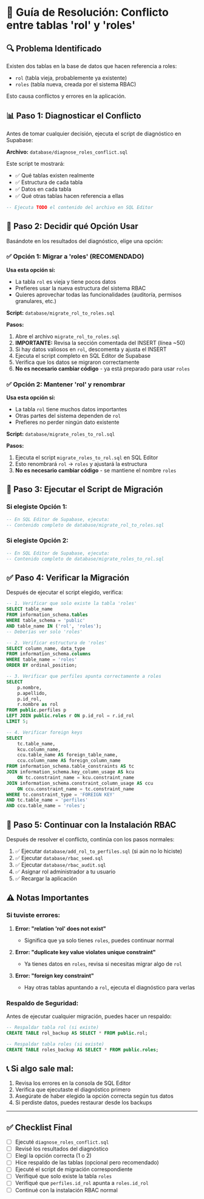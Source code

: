 # 🔧 Guía de Resolución: Conflicto entre tablas 'rol' y 'roles'

## 🔍 Problema Identificado

Existen dos tablas en la base de datos que hacen referencia a roles:
- `rol` (tabla vieja, probablemente ya existente)
- `roles` (tabla nueva, creada por el sistema RBAC)

Esto causa conflictos y errores en la aplicación.

## 📊 Paso 1: Diagnosticar el Conflicto

Antes de tomar cualquier decisión, ejecuta el script de diagnóstico en Supabase:

**Archivo:** `database/diagnose_roles_conflict.sql`

Este script te mostrará:
- ✅ Qué tablas existen realmente
- ✅ Estructura de cada tabla
- ✅ Datos en cada tabla
- ✅ Qué otras tablas hacen referencia a ellas

```sql
-- Ejecuta TODO el contenido del archivo en SQL Editor
```

## 🎯 Paso 2: Decidir qué Opción Usar

Basándote en los resultados del diagnóstico, elige una opción:

### ✅ Opción 1: Migrar a 'roles' (RECOMENDADO)

**Usa esta opción si:**
- La tabla `rol` es vieja y tiene pocos datos
- Prefieres usar la nueva estructura del sistema RBAC
- Quieres aprovechar todas las funcionalidades (auditoría, permisos granulares, etc.)

**Script:** `database/migrate_rol_to_roles.sql`

**Pasos:**
1. Abre el archivo `migrate_rol_to_roles.sql`
2. **IMPORTANTE:** Revisa la sección comentada del INSERT (línea ~50)
3. Si hay datos valiosos en `rol`, descomenta y ajusta el INSERT
4. Ejecuta el script completo en SQL Editor de Supabase
5. Verifica que los datos se migraron correctamente
6. **No es necesario cambiar código** - ya está preparado para usar `roles`

### ✅ Opción 2: Mantener 'rol' y renombrar

**Usa esta opción si:**
- La tabla `rol` tiene muchos datos importantes
- Otras partes del sistema dependen de `rol`
- Prefieres no perder ningún dato existente

**Script:** `database/migrate_roles_to_rol.sql`

**Pasos:**
1. Ejecuta el script `migrate_roles_to_rol.sql` en SQL Editor
2. Esto renombrará `rol` → `roles` y ajustará la estructura
3. **No es necesario cambiar código** - se mantiene el nombre `roles`

## 📝 Paso 3: Ejecutar el Script de Migración

### Si elegiste Opción 1:

```sql
-- En SQL Editor de Supabase, ejecuta:
-- Contenido completo de database/migrate_rol_to_roles.sql
```

### Si elegiste Opción 2:

```sql
-- En SQL Editor de Supabase, ejecuta:
-- Contenido completo de database/migrate_roles_to_rol.sql
```

## ✅ Paso 4: Verificar la Migración

Después de ejecutar el script elegido, verifica:

```sql
-- 1. Verificar que solo existe la tabla 'roles'
SELECT table_name 
FROM information_schema.tables 
WHERE table_schema = 'public' 
AND table_name IN ('rol', 'roles');
-- Deberías ver solo 'roles'

-- 2. Verificar estructura de 'roles'
SELECT column_name, data_type 
FROM information_schema.columns 
WHERE table_name = 'roles' 
ORDER BY ordinal_position;

-- 3. Verificar que perfiles apunta correctamente a roles
SELECT 
    p.nombre,
    p.apellido,
    p.id_rol,
    r.nombre as rol
FROM public.perfiles p
LEFT JOIN public.roles r ON p.id_rol = r.id_rol
LIMIT 5;

-- 4. Verificar foreign keys
SELECT
    tc.table_name,
    kcu.column_name,
    ccu.table_name AS foreign_table_name,
    ccu.column_name AS foreign_column_name
FROM information_schema.table_constraints AS tc
JOIN information_schema.key_column_usage AS kcu
    ON tc.constraint_name = kcu.constraint_name
JOIN information_schema.constraint_column_usage AS ccu
    ON ccu.constraint_name = tc.constraint_name
WHERE tc.constraint_type = 'FOREIGN KEY'
AND tc.table_name = 'perfiles'
AND ccu.table_name = 'roles';
```

## 🚀 Paso 5: Continuar con la Instalación RBAC

Después de resolver el conflicto, continúa con los pasos normales:

1. ✅ Ejecutar `database/add_rol_to_perfiles.sql` (si aún no lo hiciste)
2. ✅ Ejecutar `database/rbac_seed.sql`
3. ✅ Ejecutar `database/rbac_audit.sql`
4. ✅ Asignar rol administrador a tu usuario
5. ✅ Recargar la aplicación

## ⚠️ Notas Importantes

### Si tuviste errores:

1. **Error: "relation 'rol' does not exist"**
   - Significa que ya solo tienes `roles`, puedes continuar normal

2. **Error: "duplicate key value violates unique constraint"**
   - Ya tienes datos en `roles`, revisa si necesitas migrar algo de `rol`

3. **Error: "foreign key constraint"**
   - Hay otras tablas apuntando a `rol`, ejecuta el diagnóstico para verlas

### Respaldo de Seguridad:

Antes de ejecutar cualquier migración, puedes hacer un respaldo:

```sql
-- Respaldar tabla rol (si existe)
CREATE TABLE rol_backup AS SELECT * FROM public.rol;

-- Respaldar tabla roles (si existe)
CREATE TABLE roles_backup AS SELECT * FROM public.roles;
```

## 📞 Si algo sale mal:

1. Revisa los errores en la consola de SQL Editor
2. Verifica que ejecutaste el diagnóstico primero
3. Asegúrate de haber elegido la opción correcta según tus datos
4. Si perdiste datos, puedes restaurar desde los backups

---

## ✅ Checklist Final

- [ ] Ejecuté `diagnose_roles_conflict.sql`
- [ ] Revisé los resultados del diagnóstico
- [ ] Elegí la opción correcta (1 o 2)
- [ ] Hice respaldo de las tablas (opcional pero recomendado)
- [ ] Ejecuté el script de migración correspondiente
- [ ] Verifiqué que solo existe la tabla `roles`
- [ ] Verifiqué que `perfiles.id_rol` apunta a `roles.id_rol`
- [ ] Continué con la instalación RBAC normal
